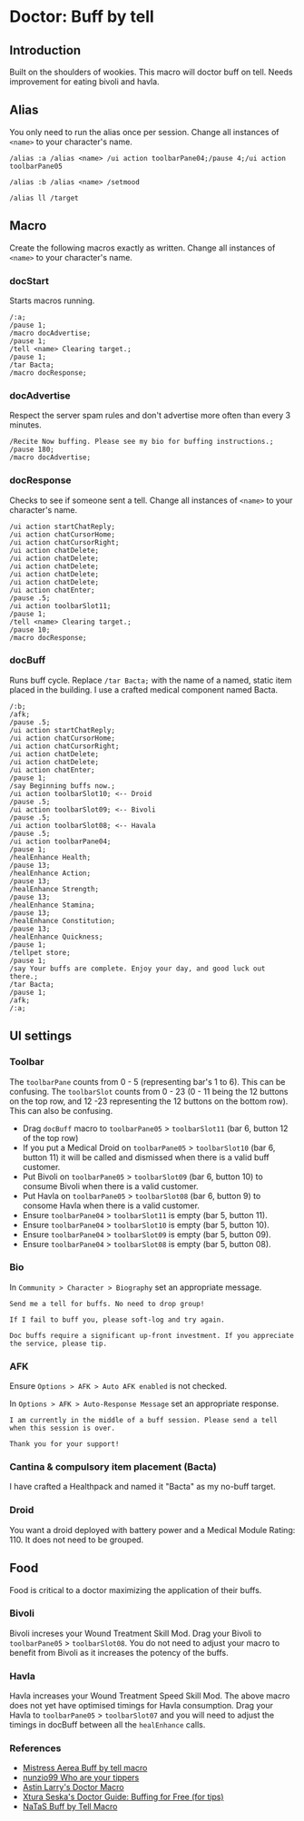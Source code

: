 # Doctor: Buff by tell

## Introduction
Built on the shoulders of wookies. This macro will doctor buff on tell. Needs improvement for eating bivoli and havla. 

## Alias
You only need to run the alias once per session. Change all instances of `<name>` to your character's name.

```
/alias :a /alias <name> /ui action toolbarPane04;/pause 4;/ui action toolbarPane05

/alias :b /alias <name> /setmood

/alias ll /target
```

## Macro
Create the following macros exactly as written. Change all instances of `<name>` to your character's name.

### docStart
Starts macros running.
``` 
/:a;
/pause 1;
/macro docAdvertise;
/pause 1;
/tell <name> Clearing target.;
/pause 1;
/tar Bacta;
/macro docResponse;
```

### docAdvertise
Respect the server spam rules and don't advertise more often than every 3 minutes. 

 ```
/Recite Now buffing. Please see my bio for buffing instructions.;
/pause 180;
/macro docAdvertise;
```

### docResponse
Checks to see if someone sent a tell. Change all instances of `<name>` to your character's name.

```
/ui action startChatReply;
/ui action chatCursorHome;
/ui action chatCursorRight;
/ui action chatDelete;
/ui action chatDelete;
/ui action chatDelete;
/ui action chatDelete;
/ui action chatDelete;
/ui action chatEnter;
/pause .5;
/ui action toolbarSlot11;
/pause 1;
/tell <name> Clearing target.;
/pause 10;
/macro docResponse;
```

### docBuff
Runs buff cycle. Replace `/tar Bacta;` with the name of a named, static item placed in the building. I use a crafted medical component named Bacta.

```
/:b;
/afk;
/pause .5;
/ui action startChatReply;
/ui action chatCursorHome;
/ui action chatCursorRight;
/ui action chatDelete;
/ui action chatDelete;
/ui action chatEnter;
/pause 1;
/say Beginning buffs now.;
/ui action toolbarSlot10; <-- Droid
/pause .5;
/ui action toolbarSlot09; <-- Bivoli
/pause .5;
/ui action toolbarSlot08; <-- Havala
/pause .5;
/ui action toolbarPane04;
/pause 1;
/healEnhance Health;
/pause 13;
/healEnhance Action;
/pause 13;
/healEnhance Strength;
/pause 13;
/healEnhance Stamina;
/pause 13;
/healEnhance Constitution;
/pause 13;
/healEnhance Quickness;
/pause 1;
/tellpet store;
/pause 1;
/say Your buffs are complete. Enjoy your day, and good luck out there.;  
/tar Bacta;  
/pause 1;  
/afk;  
/:a;
```

## UI settings

### Toolbar
The `toolbarPane` counts from 0 - 5 (representing bar's 1 to 6). This can be confusing. The `toolbarSlot` counts from 0 - 23 (0 - 11 being the 12 buttons on the top row, and 12 -23 representing the 12 buttons on the bottom row). This can also be confusing.

* Drag `docBuff` macro to `toolbarPane05` > `toolbarSlot11` (bar 6, button 12 of the top row)
* If you put a Medical Droid on `toolbarPane05` > `toolbarSlot10` (bar 6, button 11) it will be called and dismissed when there is a valid buff customer.
* Put Bivoli  on `toolbarPane05` > `toolbarSlot09` (bar 6, button 10) to consume Bivoli when there is a valid customer.
* Put Havla on `toolbarPane05` > `toolbarSlot08` (bar 6, button 9) to consome Havla when there is a valid customer.
* Ensure `toolbarPane04` > `toolbarSlot11` is empty (bar 5, button 11). 
* Ensure `toolbarPane04` > `toolbarSlot10` is empty (bar 5, button 10). 
* Ensure `toolbarPane04` > `toolbarSlot09` is empty (bar 5, button 09). 
* Ensure `toolbarPane04` > `toolbarSlot08` is empty (bar 5, button 08). 

### Bio
In `Community > Character > Biography` set an appropriate message.

```
Send me a tell for buffs. No need to drop group!

If I fail to buff you, please soft-log and try again.

Doc buffs require a significant up-front investment. If you appreciate the service, please tip.
```

### AFK
Ensure `Options > AFK > Auto AFK enabled` is not checked.

In `Options > AFK > Auto-Response Message` set an appropriate response.

```
I am currently in the middle of a buff session. Please send a tell when this session is over.  
  
Thank you for your support!
```

### Cantina & compulsory item placement (Bacta)
I have crafted a Healthpack and named it "Bacta" as my no-buff target. 

### Droid
You want a droid deployed with battery power and a Medical Module Rating: 110. It does not need to be grouped.

## Food
Food is critical to a doctor maximizing the application of their buffs. 

### Bivoli
Bivoli increses your Wound Treatment Skill Mod. Drag your Bivoli to `toolbarPane05` > `toolbarSlot08`. You do not need to adjust your macro to benefit from Bivoli as it increases the potency of the buffs.

### Havla
Havla increases your Wound Treatment Speed Skill Mod. The above macro does not yet have optimised timings for Havla consumption. Drag your Havla to `toolbarPane05` > `toolbarSlot07` and you will need to adjust the timings in docBuff between all the `healEnhance` calls. 

### References

* [Mistress Aerea Buff by tell macro](https://www.swgemu.com/forums/showthread.php?t=128123)
* [nunzio99 Who are your tippers](https://www.swgemu.com/forums/showthread.php?t=205263)
* [Astin Larry's Doctor Macro](https://www.swgemu.com/forums/showthread.php?t=214152)
* [Xtura Seska's Doctor Guide: Buffing for Free (for tips)](https://www.swgemu.com/forums/showthread.php?t=47785)
* [NaTaS Buff by Tell Macro](https://revelationonline.net/forums/viewtopic.php?t=126)
